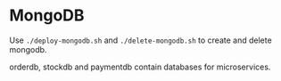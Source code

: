# MongoDB

Use `./deploy-mongodb.sh` and `./delete-mongodb.sh` to create and delete mongodb.

orderdb, stockdb and paymentdb contain databases for microservices.
